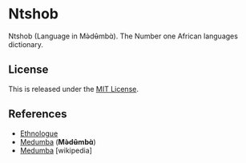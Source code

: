 # Ntshob
Ntshob (Language in Mə̀dʉ̂mbɑ̀). The Number one African languages dictionary.

## License
This is released under the [MIT License].

## References
- [Ethnologue](https://www.ethnologue.com/)
- [Medumba](https://www.ethnologue.com/language/byv/) (**Mə̀dʉ̂mbɑ̀**)
- [Medumba](https://en.wikipedia.org/wiki/Medumba_language) [wikipedia]


[MIT License]: LICENSE
